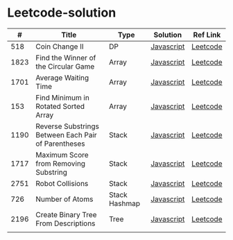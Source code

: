 # Leetcode-solution

| #    | Title                                               | Type          | Solution                                                                       | Ref Link                                                                                       |
| ---- | --------------------------------------------------- | ------------- | ------------------------------------------------------------------------------ | ---------------------------------------------------------------------------------------------- |
| 518  | Coin Change II                                      | DP            | [Javascript](/Dynamic_Programming/518_Coin_Change_II/)                         | [Leetcode](https://leetcode.com/problems/coin-change-ii/)                                      |
| 1823 | Find the Winner of the Circular Game                | Array         | [Javascript](/Daily_Question/1823_Find_the_Winner_of_the_Circular_Game/)       | [Leetcode](https://leetcode.com/problems/find-the-winner-of-the-circular-game/)                |
| 1701 | Average Waiting Time                                | Array         | [Javascript](/Daily_Question/1701_Average_Waiting_Time/)                       | [Leetcode](https://leetcode.com/problems/average-waiting-time/)                                |
| 153  | Find Minimum in Rotated Sorted Array                | Array         | [Javascript](/Arrays/153_Find_Minimum_in_Rotated_Sorted_Array/)                | [Leetcode](https://leetcode.com/problems/find-minimum-in-rotated-sorted-array/)                |
| 1190 | Reverse Substrings Between Each Pair of Parentheses | Stack         | [Javascript](/Stack/1190_Reverse_Substrings_Between_Each_Pair_of_Parentheses/) | [Leetcode](https://leetcode.com/problems/reverse-substrings-between-each-pair-of-parentheses/) |
| 1717 | Maximum Score from Removing Substring               | Stack         | [Javascript](/Daily_Question/1717_Maximum_Score_from_Removing_Substrings/)     | [Leetcode](https://leetcode.com/problems/maximum-score-from-removing-substrings)               |
| 2751 | Robot Collisions                                    | Stack         | [Javascript](/Daily_Question/2751_Robot_Collisions/)                           | [Leetcode](https://leetcode.com/problems/robot-collisions)                                     |
| 726  | Number of Atoms                                     | Stack Hashmap | [Javascript](/Daily_Question/726_Number_of_Atoms/)                             | [Leetcode](https://leetcode.com/problems/number-of-atoms/)                                     |
| 2196 | Create Binary Tree From Descriptions                | Tree          | [Javascript](/Daily_Question/2196_Create_Binary_Tree_From_Descriptions/)       | [Leetcode](https://leetcode.com/problems/create-binary-tree-from-descriptions)                 |
|      |                                                     |               |                                                                                |                                                                                                |
